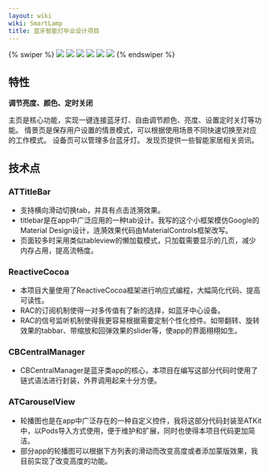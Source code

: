 ```yaml
---
layout: wiki
wiki: SmartLamp
title: 蓝牙智能灯毕业设计项目
---
```


{% swiper %}
![](https://fastly.jsdelivr.net/gh/cdn-x/wiki@1.0.2/smartlamp/screenshot01.png)
![](https://fastly.jsdelivr.net/gh/cdn-x/wiki@1.0.2/smartlamp/screenshot02.png)
![](https://fastly.jsdelivr.net/gh/cdn-x/wiki@1.0.2/smartlamp/screenshot03.png)
![](https://fastly.jsdelivr.net/gh/cdn-x/wiki@1.0.2/smartlamp/screenshot04.png)
![](https://fastly.jsdelivr.net/gh/cdn-x/wiki@1.0.2/smartlamp/screenshot05.png)
![](https://fastly.jsdelivr.net/gh/cdn-x/wiki@1.0.2/smartlamp/screenshot06.png)
{% endswiper %}

<!-- more -->

## 特性

**调节亮度、颜色、定时关闭**

主页是核心功能，实现一键连接蓝牙灯、自由调节颜色、亮度、设置定时关灯等功能。
情景页是保存用户设置的情景模式，可以根据使用场景不同快速切换至对应的工作模式。
设备页可以管理多台蓝牙灯。
发现页提供一些智能家居相关资讯。


##   技术点

### ATTitleBar

- 支持横向滑动切换tab，并具有点击涟漪效果。
- titlebar是在app中广泛应用的一种tab设计。我写的这个小框架模仿Google的Material Design设计，涟漪效果代码由MaterialControls框架改写。
- 页面较多时采用类似tableview的懒加载模式，只加载需要显示的几页，减少内存占用，提高流畅度。

### ReactiveCocoa

- 本项目大量使用了ReactiveCocoa框架进行响应式编程，大幅简化代码、提高可读性。
- RAC的订阅机制使得一对多传值有了新的选择，如蓝牙中心设备。
- RAC的信号监听机制使得我更容易根据需要定制个性化控件。如带翻转、旋转效果的tabbar、带缩放和回弹效果的slider等，使app的界面栩栩如生。

### CBCentralManager

- CBCentralManager是蓝牙类app的核心，本项目在编写这部分代码时使用了链式语法进行封装，外界调用起来十分方便。

### ATCarouselView

- 轮播图也是在app中广泛存在的一种自定义控件，我将这部分代码封装至ATKit中，以Pods导入方式使用，便于维护和扩展，同时也使得本项目代码更加简洁。
- 部分app的轮播图可以根据下方列表的滑动而改变高度或者添加蒙版效果，我目前实现了改变高度的功能。
